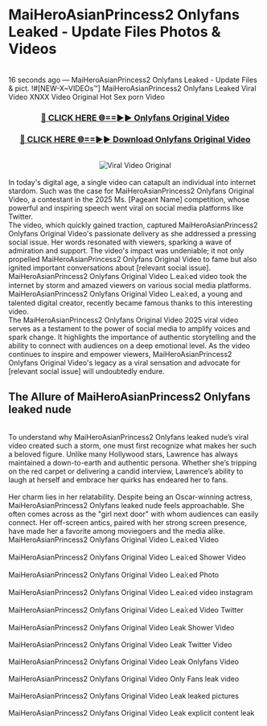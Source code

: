 # MaiHeroAsianPrincess2 Onlyfans Leaked - Update Files Photos & Videos 
<br>
16 seconds ago — MaiHeroAsianPrincess2 Onlyfans Leaked - Update Files & pict. !#[NEW-X~VIDEOs™] MaiHeroAsianPrincess2 Onlyfans Leaked Viral Video XNXX Video Original Hot Sex porn Video
<br>
<div align="center">
<h3><a href="http://freeplayer.one?title=MaiHeroAsianPrincess2&ref=25OR" rel="nofollow">🔴 CLICK HERE 🌐==►► Onlyfans Original Video</a></h3>
<h3><a href="http://freeplayer.one?title=MaiHeroAsianPrincess2&ref=25OR" rel="nofollow">🔴 CLICK HERE 🌐==►► Download Onlyfans Original Video</a></h3>
<br>
<a href="http://freeplayer.one?title=MaiHeroAsianPrincess2&ref=25OR" rel="nofollow" data-target="animated-image.originalLink"><img src="https://i.ibb.co.com/xMMVF88/686577567.gif" alt="Viral Video Original" style="max-width: 100%; display: inline-block;" data-target="animated-image.originalImage"></a>
</div>
<br>
In today's digital age, a single video can catapult an individual into internet stardom. Such was the case for MaiHeroAsianPrincess2 Onlyfans Original Video, a contestant in the 2025 Ms. [Pageant Name] competition, whose powerful and inspiring speech went viral on social media platforms like Twitter.
<br>
The video, which quickly gained traction, captured MaiHeroAsianPrincess2 Onlyfans Original Video's passionate delivery as she addressed a pressing social issue. Her words resonated with viewers, sparking a wave of admiration and support. The video's impact was undeniable; it not only propelled MaiHeroAsianPrincess2 Onlyfans Original Video to fame but also ignited important conversations about [relevant social issue].
<br>
MaiHeroAsianPrincess2 Onlyfans Original Video L.ea𝚔ed video took the internet by storm and amazed viewers on various social media platforms. MaiHeroAsianPrincess2 Onlyfans Original Video L.ea𝚔ed, a young and talented digital creator, recently became famous thanks to this interesting video.
<br>
The MaiHeroAsianPrincess2 Onlyfans Original Video 2025 viral video serves as a testament to the power of social media to amplify voices and spark change. It highlights the importance of authentic storytelling and the ability to connect with audiences on a deep emotional level. As the video continues to inspire and empower viewers, MaiHeroAsianPrincess2 Onlyfans Original Video's legacy as a viral sensation and advocate for [relevant social issue] will undoubtedly endure.
<br>
<h2>The Allure of MaiHeroAsianPrincess2 Onlyfans leaked nude</h2>
<br>
To understand why MaiHeroAsianPrincess2 Onlyfans leaked nude’s viral video created such a storm, one must first recognize what makes her such a beloved figure. Unlike many Hollywood stars, Lawrence has always maintained a down-to-earth and authentic persona. Whether she’s tripping on the red carpet or delivering a candid interview, Lawrence’s ability to laugh at herself and embrace her quirks has endeared her to fans.
<br><br>
Her charm lies in her relatability. Despite being an Oscar-winning actress, MaiHeroAsianPrincess2 Onlyfans leaked nude feels approachable. She often comes across as the "girl next door" with whom audiences can easily connect. Her off-screen antics, paired with her strong screen presence, have made her a favorite among moviegoers and the media alike.
<br>
MaiHeroAsianPrincess2 Onlyfans Original Video L.ea𝚔ed Video
<br><br>
MaiHeroAsianPrincess2 Onlyfans Original Video L.ea𝚔ed Shower Video
<br><br>
MaiHeroAsianPrincess2 Onlyfans Original Video L.ea𝚔ed Photo
<br><br>
MaiHeroAsianPrincess2 Onlyfans Original Video L.ea𝚔ed video instagram
<br><br>
MaiHeroAsianPrincess2 Onlyfans Original Video L.ea𝚔ed Video Twitter
<br><br>
MaiHeroAsianPrincess2 Onlyfans Original Video Leak Shower Video
<br><br>
MaiHeroAsianPrincess2 Onlyfans Original Video Leak Twitter Video
<br><br>
MaiHeroAsianPrincess2 Onlyfans Original Video Leak Onlyfans Video
<br><br>
MaiHeroAsianPrincess2 Onlyfans Original Video Only Fans leak video
<br><br>
MaiHeroAsianPrincess2 Onlyfans Original Video Leak leaked pictures
<br><br>
MaiHeroAsianPrincess2 Onlyfans Original Video Leak explicit content leak